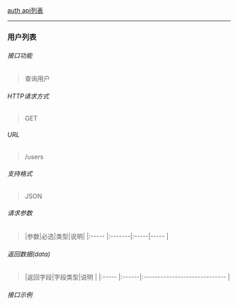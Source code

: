 [auth api列表](./README.md)

---
### 用户列表
###### 接口功能
> 查询用户

###### HTTP请求方式
> GET
###### URL
>  /users
###### 支持格式
> JSON


###### 请求参数
> |参数|必选|类型|说明|
|:-----  |:-------|:-----|-----                               |


###### 返回数据(data)
> |返回字段|字段类型|说明                              |
|:-----   |:------|:-----------------------------   |


###### 接口示例

